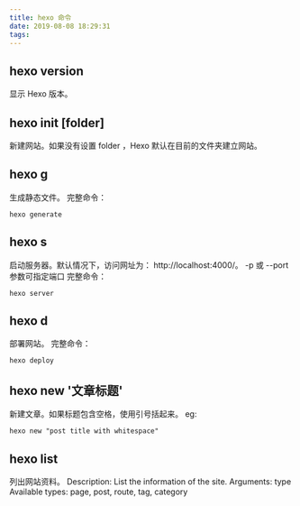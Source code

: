 ```yaml
---
title: hexo 命令
date: 2019-08-08 18:29:31
tags:
---
```


## hexo version
显示 Hexo 版本。

## hexo init [folder]
新建网站。如果没有设置 folder ，Hexo 默认在目前的文件夹建立网站。

## hexo g
生成静态文件。
完整命令：
```
hexo generate
```
	
## hexo s
启动服务器。默认情况下，访问网址为： http://localhost:4000/。
-p 或 --port 参数可指定端口
完整命令：
```
hexo server
```

## hexo d
部署网站。
完整命令：
```
hexo deploy
```

## hexo new '文章标题'
新建文章。如果标题包含空格，使用引号括起来。
eg:
```
hexo new "post title with whitespace"
```

## hexo list <type>
列出网站资料。
Description:
List the information of the site.
Arguments:
  type  Available types: page, post, route, tag, category

